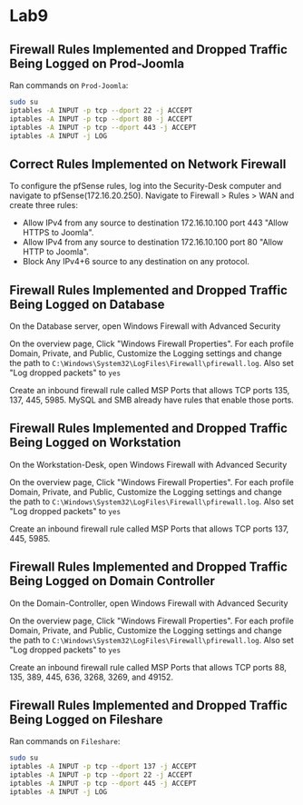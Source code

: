 # Lab9

## Firewall Rules Implemented and Dropped Traffic Being Logged on Prod-Joomla

Ran commands on `Prod-Joomla`:

```bash
sudo su
iptables -A INPUT -p tcp --dport 22 -j ACCEPT
iptables -A INPUT -p tcp --dport 80 -j ACCEPT
iptables -A INPUT -p tcp --dport 443 -j ACCEPT
iptables -A INPUT -j LOG
```

## Correct Rules Implemented on Network Firewall

To configure the pfSense rules, log into the Security-Desk computer and navigate to pfSense(172.16.20.250). Navigate to Firewall > Rules > WAN and create three rules:

- Allow IPv4 from any source to destination 172.16.10.100 port 443 "Allow HTTPS to Joomla".
- Allow IPv4 from any source to destination 172.16.10.100 port 80 "Allow HTTP to Joomla".
- Block Any IPv4+6 source to any destination on any protocol.

## Firewall Rules Implemented and Dropped Traffic Being Logged on Database

On the Database server, open Windows Firewall with Advanced Security

On the overview page, Click "Windows Firewall Properties". For each profile Domain, Private, and Public, Customize the Logging settings and change the path to `C:\Windows\System32\LogFiles\Firewall\pfirewall.log`. Also set "Log dropped packets" to `yes`

Create an inbound firewall rule called MSP Ports that allows TCP ports 135, 137, 445, 5985. MySQL and SMB already have rules that enable those ports.

## Firewall Rules Implemented and Dropped Traffic Being Logged on Workstation

On the Workstation-Desk, open Windows Firewall with Advanced Security

On the overview page, Click "Windows Firewall Properties". For each profile Domain, Private, and Public, Customize the Logging settings and change the path to `C:\Windows\System32\LogFiles\Firewall\pfirewall.log`. Also set "Log dropped packets" to `yes`

Create an inbound firewall rule called MSP Ports that allows TCP ports 137, 445, 5985.

## Firewall Rules Implemented and Dropped Traffic Being Logged on Domain Controller

On the Domain-Controller, open Windows Firewall with Advanced Security

On the overview page, Click "Windows Firewall Properties". For each profile Domain, Private, and Public, Customize the Logging settings and change the path to `C:\Windows\System32\LogFiles\Firewall\pfirewall.log`. Also set "Log dropped packets" to `yes`

Create an inbound firewall rule called MSP Ports that allows TCP ports 88, 135, 389, 445, 636, 3268, 3269, and 49152.

## Firewall Rules Implemented and Dropped Traffic Being Logged on Fileshare

Ran commands on `Fileshare`:

```bash
sudo su
iptables -A INPUT -p tcp --dport 137 -j ACCEPT
iptables -A INPUT -p tcp --dport 22 -j ACCEPT
iptables -A INPUT -p tcp --dport 445 -j ACCEPT
iptables -A INPUT -j LOG
```
